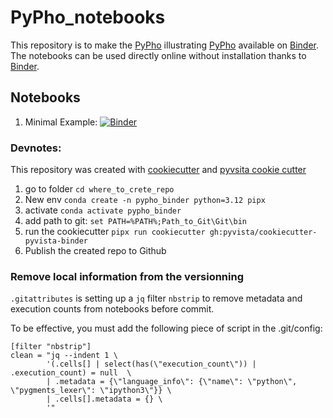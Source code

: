 # PyPho_notebooks

This repository is to make the [PyPho](https://github.com/GeoISTO/PyPho_notebooks) illustrating [PyPho](https://github.com/GeoISTO/PyPho) available on [Binder](https://mybinder.org/).  
The notebooks can be used directly online without installation thanks to [Binder](https://mybinder.org/).

## Notebooks

1. Minimal Example: [![Binder](https://mybinder.org/badge_logo.svg)](https://mybinder.org/v2/gh/GeoISTO/PyPho_binder/HEAD)

### Devnotes:

This repository was created with [cookiecutter](https://github.com/audreyr/cookiecutter) and [pyvsita cookie cutter](https://github.com/pyvista/cookiecutter-pyvista-binder)

1. go to folder ```cd where_to_crete_repo```
1. New env ```conda create -n pypho_binder python=3.12 pipx```
1. activate ```conda activate pypho_binder```
1. add path to git: ```set PATH=%PATH%;Path_to_Git\Git\bin```
1. run the cookiecutter ```pipx run cookiecutter gh:pyvista/cookiecutter-pyvista-binder```
1. Publish the created repo to Github

### Remove local information from the versionning

`.gitattributes` is setting up a `jq` filter `nbstrip` to remove metadata and execution counts from notebooks before commit.

To be effective, you must add the following piece of script in the .git/config:

	[filter "nbstrip"]
	clean = "jq --indent 1 \
			'(.cells[] | select(has(\"execution_count\")) | .execution_count) = null  \
			| .metadata = {\"language_info\": {\"name\": \"python\", \"pygments_lexer\": \"ipython3\"}} \
			| .cells[].metadata = {} \
			'"
